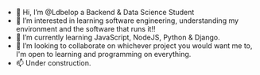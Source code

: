- 👋 Hi, I’m @Ldbelop a Backend & Data Science Student
- 👀 I’m interested in learning software engineering, understanding my environment and the software that runs it!!
- 🌱 I’m currently learning JavaScript, NodeJS, Python & Django.
- 💞️ I’m looking to collaborate on whichever project you would want me to, I'm open to learning and programming on everything.
- 📫 Under construction.

<!---
Ldbelop/Ldbelop is a ✨ special ✨ repository because its `README.md` (this file) appears on your GitHub profile.
You can click the Preview link to take a look at your changes.
--->

